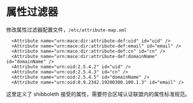 # 属性过滤器

修改属性过滤器配置文件，```/etc/attribute-map.xml```

```
  <Attribute name="urn:mace:dir:attribute-def:uid" id="uid" />
  <Attribute name="urn:mace:dir:attribute-def:email" id="email" />
  <Attribute name="urn:mace:dir:attribute-def:cn" id="cn" />
  <Attribute name="urn:mace:dir:attribute-def:domainName" id="domainName" />
  <Attribute name="urn:oid:2.5.4.2" id="uid" />
  <Attribute name="urn:oid:2.5.4.3" id="cn" />
  <Attribute name="urn:oid:2.5.4.5" id="domainName" />
  <Attribute name="urn:oid:0.9.2342.19200300.100.1.3" id="email" />
```
这里定义了 shibboleth 接受的属性，需要符合区域认证联盟内的属性标准规范。